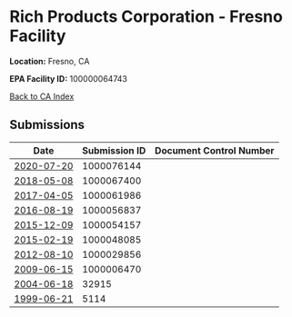# Rich Products Corporation - Fresno Facility

**Location:** Fresno, CA

**EPA Facility ID:** 100000064743

[Back to CA Index](../../index.md)

## Submissions

| Date | Submission ID | Document Control Number |
|------|--------------|-------------------------|
| [2020-07-20](submissions/1000076144.md) | 1000076144 |  |
| [2018-05-08](submissions/1000067400.md) | 1000067400 |  |
| [2017-04-05](submissions/1000061986.md) | 1000061986 |  |
| [2016-08-19](submissions/1000056837.md) | 1000056837 |  |
| [2015-12-09](submissions/1000054157.md) | 1000054157 |  |
| [2015-02-19](submissions/1000048085.md) | 1000048085 |  |
| [2012-08-10](submissions/1000029856.md) | 1000029856 |  |
| [2009-06-15](submissions/1000006470.md) | 1000006470 |  |
| [2004-06-18](submissions/32915.md) | 32915 |  |
| [1999-06-21](submissions/5114.md) | 5114 |  |
